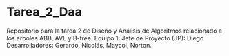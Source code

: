 # Tarea_2_Daa
Repositorio para la tarea 2 de Diseño y Analisis de Algoritmos relacionado a los arboles ABB, AVL y B-tree.
Equipo 1:
Jefe de Proyecto (JP): Diego
Desarrolladores: Gerardo, Nicolás, Maycol, Norton.
